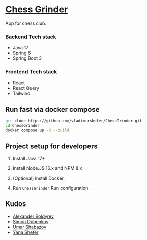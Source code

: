 # [Chess Grinder](https://chessgrinder.com)
App for chess club.

### Backend Tech stack
- Java 17
- Spring 6
- Spring Boot 3

### Frontend Tech stack
- React
- React Query
- Tailwind

## Run fast via docker compose
```sh
git clone https://github.com/vladimirshefer/ChessGrinder.git
cd ChessGrinder
docker compose up -d --build
```

## Project setup for developers

1. Install Java 17+

1. Install Node.JS 16.x and NPM 8.x

1. (Optional) Install Docker.

1. Run `ChessGrinder` Run configuration.


## Kudos
- [Alexander Boldyrev](https://github.com/AlBoldyrev)
- [Simon Dubenkov](https://github.com/sedub01)
- [Umar Shabazov](https://github.com/UmarShabazov)
- [Yana Shefer](https://github.com/yshefer)

